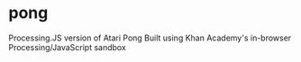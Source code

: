# pong
Processing.JS version of Atari Pong
Built using Khan Academy's in-browser Processing/JavaScript sandbox
